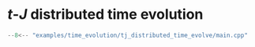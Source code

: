 # $t$-$J$ distributed time evolution

```c++
--8<-- "examples/time_evolution/tj_distributed_time_evolve/main.cpp"
```

